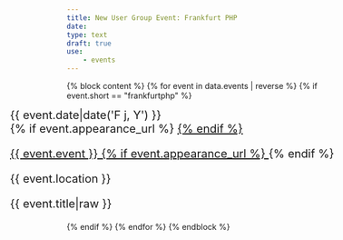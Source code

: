 ```yaml
---
title: New User Group Event: Frankfurt PHP
date: 
type: text
draft: true
use:
    - events
---
```

{% block content %}
    {% for event in data.events | reverse %}
        {% if event.short == "frankfurtphp" %}
            <div class="row appearance" style="font-size:20px; margin-left:-100px">
                <div class="col-md-3 text-right appearance-date">
                    {{ event.date|date('F j, Y') }}
                </div>
                <div class="col-md-9 appearance-details">
                    {% if event.appearance_url %}
                        <a href="{{ event.appearance_url }}">
                    {% endif %}
                    <p class="appearance-details__event">{{ event.event }}
                    {% if event.appearance_url %}
                        </a>
                    {% endif %}
                    <div class="appearance-details__location">{{ event.location }}</div>
                    <p class="appearance-details__title">{{ event.title|raw }}</p>
                </div>
            </div>
        {% endif %}
    {% endfor %}
{% endblock %}